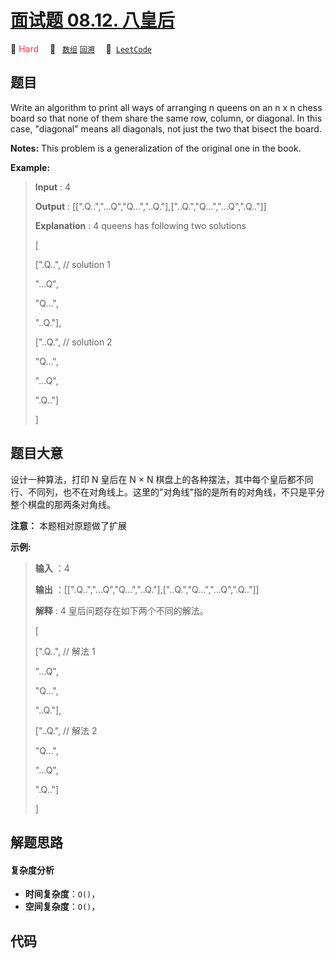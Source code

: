 # [面试题 08.12. 八皇后](https://leetcode.cn/problems/eight-queens-lcci)

🔴 <font color=#ff334b>Hard</font>&emsp; 🔖&ensp; [`数组`](/leetcode/outline/tag/array.md) [`回溯`](/leetcode/outline/tag/backtracking.md)&emsp; 🔗&ensp;[`LeetCode`](https://leetcode.cn/problems/eight-queens-lcci)

## 题目

Write an algorithm to print all ways of arranging n queens on an n x n chess
board so that none of them share the same row, column, or diagonal. In this
case, "diagonal" means all diagonals, not just the two that bisect the board.

**Notes:** This problem is a generalization of the original one in the book.

**Example:**

> 
> 
> 
> 
> 
> **Input** : 4
> 
> **Output** : [[".Q..","...Q","Q...","..Q."],["..Q.","Q...","...Q",".Q.."]]
> 
> **Explanation** : 4 queens has following two solutions
> 
> [
> 
>  [".Q..",  // solution 1
> 
>   "...Q",
> 
>   "Q...",
> 
>   "..Q."],
> 
> 
> 
>  ["..Q.",  // solution 2
> 
>   "Q...",
> 
>   "...Q",
> 
>   ".Q.."]
> 
> ]
> 
> 


## 题目大意

设计一种算法，打印 N 皇后在 N × N
棋盘上的各种摆法，其中每个皇后都不同行、不同列，也不在对角线上。这里的"对角线"指的是所有的对角线，不只是平分整个棋盘的那两条对角线。

**注意：** 本题相对原题做了扩展

**示例:**

> 
> 
> 
> 
> 
> **输入** ：4
> 
> **输出** ：[[".Q..","...Q","Q...","..Q."],["..Q.","Q...","...Q",".Q.."]]
> 
> **解释** : 4 皇后问题存在如下两个不同的解法。
> 
> [
> 
>  [".Q..",  // 解法 1
> 
>   "...Q",
> 
>   "Q...",
> 
>   "..Q."],
> 
> 
> 
>  ["..Q.",  // 解法 2
> 
>   "Q...",
> 
>   "...Q",
> 
>   ".Q.."]
> 
> ]
> 
> 


## 解题思路

#### 复杂度分析

- **时间复杂度**：`O()`，
- **空间复杂度**：`O()`，

## 代码

```javascript

```